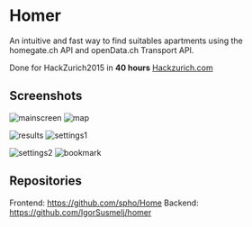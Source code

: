 # Homer

An intuitive and fast way to find suitables apartments using the homegate.ch API and openData.ch Transport API.

Done for HackZurich2015 in **40 hours**
[Hackzurich.com](http://hackzurich.com)

## Screenshots
![mainscreen](https://raw.github.com/spho/homer/master/img/screen2_thumb.png)
![map](https://raw.github.com/spho/Homer/master/img/screen3_thumb.png)

![results](https://raw.github.com/spho/Homer/master/img/screen4_thumb.png)
![settings1](https://raw.github.com/spho/Homer/master/img/screen6_thumb.png)

![settings2](https://raw.github.com/spho/Homer/master/img/screen7_thumb.png)
![bookmark](https://raw.github.com/spho/Homer/master/img/screen8_thumb.png)

## Repositories
Frontend:
https://github.com/spho/Home
Backend:
https://github.com/IgorSusmelj/homer


